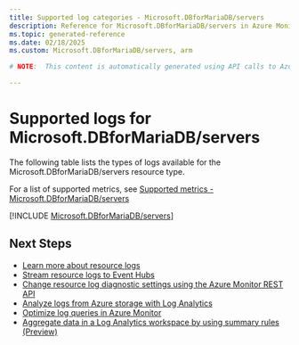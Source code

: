 ```yaml
---
title: Supported log categories - Microsoft.DBforMariaDB/servers
description: Reference for Microsoft.DBforMariaDB/servers in Azure Monitor Logs.
ms.topic: generated-reference
ms.date: 02/18/2025
ms.custom: Microsoft.DBforMariaDB/servers, arm

# NOTE:  This content is automatically generated using API calls to Azure. Any edits made on these files will be overwritten in the next run of the script. 

---
```





# Supported logs for Microsoft.DBforMariaDB/servers  
The following table lists the types of logs available for the Microsoft.DBforMariaDB/servers resource type.
  
  
  
For a list of supported metrics, see [Supported metrics - Microsoft.DBforMariaDB/servers](../supported-metrics/microsoft-dbformariadb-servers-metrics.md)  
  

  
[!INCLUDE [Microsoft.DBforMariaDB/servers](~/reusable-content/ce-skilling/azure/includes/azure-monitor/reference/logs/microsoft-dbformariadb-servers-logs-include.md)]  
  

## Next Steps

* [Learn more about resource logs](/azure/azure-monitor/essentials/platform-logs-overview)
* [Stream resource logs to Event Hubs](/azure/azure-monitor/essentials/resource-logs#send-to-azure-event-hubs)
* [Change resource log diagnostic settings using the Azure Monitor REST API](/rest/api/monitor/diagnosticsettings)
* [Analyze logs from Azure storage with Log Analytics](/azure/azure-monitor/essentials/resource-logs#send-to-log-analytics-workspace)
* [Optimize log queries in Azure Monitor](/azure/azure-monitor/logs/query-optimization)
* [Aggregate data in a Log Analytics workspace by using summary rules (Preview)](/azure/azure-monitor/logs/summary-rules)